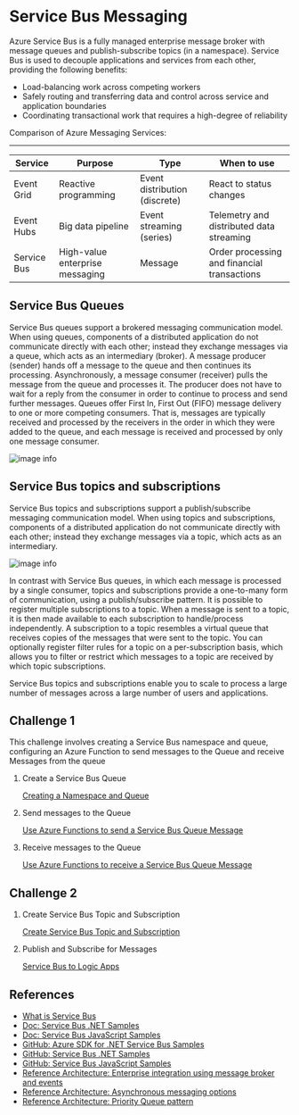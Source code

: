 # Service Bus Messaging

Azure Service Bus is a fully managed enterprise message broker with message queues and publish-subscribe topics (in a namespace). Service Bus is used to decouple applications and services from each other, providing the following benefits:

- Load-balancing work across competing workers
- Safely routing and transferring data and control across service and application boundaries
- Coordinating transactional work that requires a high-degree of reliability

Comparison of Azure Messaging Services:

---
| Service	| Purpose | Type  | When to use |
|-----------|---------|-------|-------------|
| Event Grid | Reactive programming | Event distribution (discrete) | React to status changes |
| Event Hubs | Big data pipeline | Event streaming (series) | Telemetry and distributed data streaming |
| Service Bus | High-value enterprise messaging | Message | Order processing and financial transactions |

## Service Bus Queues

Service Bus queues support a brokered messaging communication model. When using queues, components of a distributed application do not communicate directly with each other; instead they exchange messages via a queue, which acts as an intermediary (broker). A message producer (sender) hands off a message to the queue and then continues its processing. Asynchronously, a message consumer (receiver) pulls the message from the queue and processes it. The producer does not have to wait for a reply from the consumer in order to continue to process and send further messages. Queues offer First In, First Out (FIFO) message delivery to one or more competing consumers. That is, messages are typically received and processed by the receivers in the order in which they were added to the queue, and each message is received and processed by only one message consumer.

![image info](https://docs.microsoft.com/en-us/azure/includes/media/howto-service-bus-queues/sb-queues-08.png)

## Service Bus topics and subscriptions

Service Bus topics and subscriptions support a publish/subscribe messaging communication model. When using topics and subscriptions, components of a distributed application do not communicate directly with each other; instead they exchange messages via a topic, which acts as an intermediary.

![image info](https://docs.microsoft.com/en-us/azure/service-bus-messaging/media/service-bus-java-how-to-use-topics-subscriptions/sb-topics-01.png)

In contrast with Service Bus queues, in which each message is processed by a single consumer, topics and subscriptions provide a one-to-many form of communication, using a publish/subscribe pattern. It is possible to register multiple subscriptions to a topic. When a message is sent to a topic, it is then made available to each subscription to handle/process independently. A subscription to a topic resembles a virtual queue that receives copies of the messages that were sent to the topic. You can optionally register filter rules for a topic on a per-subscription basis, which allows you to filter or restrict which messages to a topic are received by which topic subscriptions.

Service Bus topics and subscriptions enable you to scale to process a large number of messages across a large number of users and applications.

## Challenge 1

This challenge involves creating a Service Bus namespace and queue, configuring an Azure Function to send messages to the Queue and receive Messages from the queue

1. Create a Service Bus Queue

    [Creating a Namespace and Queue](https://docs.microsoft.com/en-us/azure/service-bus-messaging/service-bus-quickstart-cli)

1. Send messages to the Queue

    [Use Azure Functions to send a Service Bus Queue Message](https://docs.microsoft.com/en-us/azure/azure-functions/functions-bindings-service-bus-output)

1. Receive messages to the Queue

    [Use Azure Functions to receive a Service Bus Queue Message](https://docs.microsoft.com/en-us/azure/azure-functions/functions-bindings-service-bus-output)

## Challenge 2

1. Create Service Bus Topic and Subscription

    [Create Service Bus Topic and Subscription](https://docs.microsoft.com/en-us/azure/service-bus-messaging/service-bus-tutorial-topics-subscriptions-cli)

1. Publish and Subscribe for Messages

    [Service Bus to Logic Apps](https://docs.microsoft.com/en-us/azure/service-bus-messaging/service-bus-to-event-grid-integration-example)

## References

- [What is Service Bus](https://docs.microsoft.com/en-us/azure/service-bus-messaging/service-bus-messaging-overview)
- [Doc: Service Bus .NET Samples](https://docs.microsoft.com/en-us/samples/azure/azure-sdk-for-net/azuremessagingservicebus-samples/)
- [Doc: Service Bus JavaScript Samples](https://docs.microsoft.com/en-us/samples/azure/azure-sdk-for-js/service-bus-javascript/)
- [GitHub: Azure SDK for .NET Service Bus Samples](https://github.com/Azure/azure-sdk-for-net/tree/main/sdk/servicebus/Azure.Messaging.ServiceBus)
- [GitHub: Service Bus .NET Samples](https://github.com/Azure/azure-service-bus/tree/master/samples/DotNet/Microsoft.Azure.ServiceBus)
- [GitHub: Service Bus JavaScript Samples](https://github.com/Azure/azure-sdk-for-js/tree/main/sdk/servicebus/service-bus/samples/v7/javascript)
- [Reference Architecture: Enterprise integration using message broker and events](https://docs.microsoft.com/en-us/azure/architecture/reference-architectures/enterprise-integration/queues-events)
- [Reference Architecture: Asynchronous messaging options](https://docs.microsoft.com/en-us/azure/architecture/guide/technology-choices/messaging)
- [Reference Architecture: Priority Queue pattern](https://docs.microsoft.com/en-us/azure/architecture/patterns/priority-queue)
